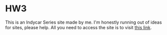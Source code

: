 # HW3

This is an Indycar Series site made by me. I'm honestly running out of ideas for sites, please help.
All you need to access the site is to visit [this link](https://in-info-web4.luddy.indianapolis.iu.edu/~samhigg/NEWM-N%20315/HW3/).
